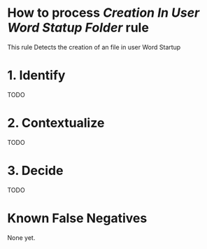 # How to process *Creation In User Word Statup Folder* rule
This rule Detects the creation of an file in user Word Startup

# 1. Identify
TODO

# 2. Contextualize
TODO

# 3. Decide
TODO

# Known False Negatives
None yet.

